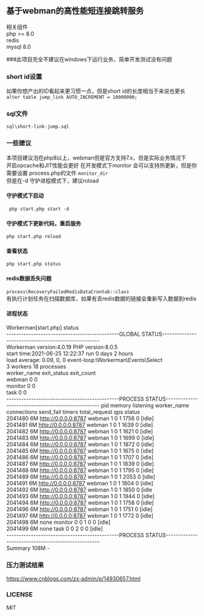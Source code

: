 ## 基于webman的高性能短连接跳转服务
相关组件   
php >= 8.0   
redis   
mysql 8.0

###此项目完全不建议在windows下运行业务，简单开发测试没有问题

### short id设置
如果你想产出的ID看起来更习惯一点，但是short id的长度相当于来说也更长   
`alter table jump_link AUTO_INCREMENT = 10000000;`

### sql文件
`sql\short-link-jump.sql`

### 一些建议
本项目建议泡在php8以上，webman但是官方支持7.x，但是实际业务情况下   
开启opcache和JIT性能会更好
在开发模式下monitor 会可以支持热更新，但是你需要设置 process.php的文件
`monitor_dir`   
但是在-d 守护进程模式下，建议roload   

#### 守护模式下启动
` php start.php start -d`
#### 守护模式下更新代码，重启服务
`php start.php reload`
#### 查看状态
`php start.php status`

#### redis数据丢失问题
`process\RecoveryFailedRedisDataCrontab::class`  
有执行计划任务在扫描数据库，如果有丢redis数据的链接会重新写入数据到redis

#### 进程状态

Workerman[start.php] status  
----------------------------------------------GLOBAL STATUS----------------------------------------------------  
Workerman version:4.0.19          PHP version:8.0.5   
start time:2021-06-25 12:22:37   run 0 days 2 hours     
load average: 0.09, 0, 0         event-loop:\Workerman\Events\Select   
3 workers       18 processes  
worker_name  exit_status      exit_count   
webman       0                0   
monitor      0                0   
task         0                0  
----------------------------------------------PROCESS STATUS---------------------------------------------------
pid     memory  listening           worker_name  connections send_fail timers  total_request qps    status   
2041480 6M      http://0.0.0.0:8787 webman       1           0         1       1756          0      [idle]  
2041481 6M      http://0.0.0.0:8787 webman       1           0         1       1639          0      [idle]  
2041482 6M      http://0.0.0.0:8787 webman       1           0         1       1621          0      [idle]  
2041483 6M      http://0.0.0.0:8787 webman       1           0         1       1699          0      [idle]  
2041484 6M      http://0.0.0.0:8787 webman       1           0         1       1872          0      [idle]   
2041485 6M      http://0.0.0.0:8787 webman       1           0         1       1675          0      [idle]   
2041486 6M      http://0.0.0.0:8787 webman       1           0         1       1707          0      [idle]   
2041487 6M      http://0.0.0.0:8787 webman       1           0         1       1839          0      [idle]   
2041488 6M      http://0.0.0.0:8787 webman       1           0         1       1795          0      [idle]   
2041489 6M      http://0.0.0.0:8787 webman       1           0         1       2053          0      [idle]  
2041491 6M      http://0.0.0.0:8787 webman       1           0         1       1804          0      [idle]  
2041492 6M      http://0.0.0.0:8787 webman       1           0         1       1850          0      [idle   
2041493 6M      http://0.0.0.0:8787 webman       1           0         1       1944          0      [idle]  
2041494 6M      http://0.0.0.0:8787 webman       1           0         1       1758          0      [idle]  
2041496 6M      http://0.0.0.0:8787 webman       1           0         1       1751          0      [idle]  
2041497 6M      http://0.0.0.0:8787 webman       1           0         1       1772          0      [idle]  
2041498 6M      none                monitor      0           0         1       0             0      [idle]  
2041499 6M      none                task         0           0         2       0             0      [idle]  
----------------------------------------------PROCESS STATUS---------------------------------------------------  
Summary 108M    -  

### 压力测试结果
https://www.cnblogs.com/zx-admin/p/14930657.html

### LICENSE
MIT
